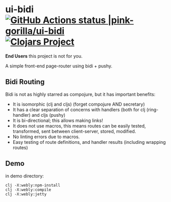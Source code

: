 # ui-bidi [![GitHub Actions status |pink-gorilla/ui-bidi](https://github.com/pink-gorilla/ui-bidi/workflows/CI/badge.svg)](https://github.com/pink-gorilla/ui-bidi/actions?workflow=CI)[![Clojars Project](https://img.shields.io/clojars/v/org.pinkgorilla/ui-bidi.svg)](https://clojars.org/org.pinkgorilla/ui-bidi)

**End Users** this project is not for you.

A simple front-end page-router using bidi + pushy.

## Bidi Routing

Bidi is not as highly starred as compojure, but it has important benefits:
- It is isomorphic (clj and cljs) (forget compojure AND secretary) 
- It has a clear separation of concerns with handlers (both for 
  clj (ring-handler) and cljs (pushy)
- It is bi-directional; this allows making links! 
- It does not use macros, this means routes can be easily tested, transformed, sent between client-server, stored, modified. 
- No linting errors due to macros.
- Easy testing of route definitions, and handler results (including wrapping routes)


## Demo

in demo directory:
```
clj -X:webly:npm-install
clj -X:webly:compile
clj -X:webly:jetty


```

